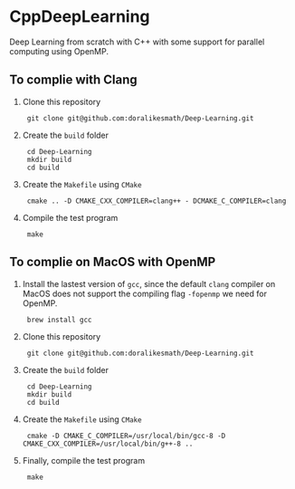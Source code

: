 # CppDeepLearning
Deep Learning from scratch with C++ with some support for parallel computing using OpenMP.

## To complie with Clang
1. Clone this repository

        git clone git@github.com:doralikesmath/Deep-Learning.git
        
2. Create the `build` folder

        cd Deep-Learning
        mkdir build
        cd build

3. Create the `Makefile` using `CMake`

        cmake .. -D CMAKE_CXX_COMPILER=clang++ - DCMAKE_C_COMPILER=clang
        
4. Compile the test program

        make

## To complie on MacOS with OpenMP
1. Install the lastest version of `gcc`, since the default `clang` compiler on MacOS does not support the compiling flag `-fopenmp` we need for OpenMP.

        brew install gcc

2. Clone this repository
    
        git clone git@github.com:doralikesmath/Deep-Learning.git
        
3. Create the `build` folder

        cd Deep-Learning
        mkdir build
        cd build

4. Create the `Makefile` using `CMake`

        cmake -D CMAKE_C_COMPILER=/usr/local/bin/gcc-8 -D CMAKE_CXX_COMPILER=/usr/local/bin/g++-8 ..
        
5. Finally, compile the test program

        make
